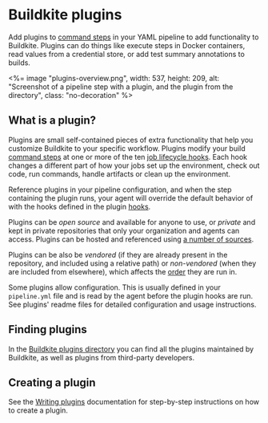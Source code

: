 # Buildkite plugins

Add plugins to [command steps](/docs/pipelines/command-step) in your YAML pipeline to add functionality to Buildkite. Plugins can do things like execute steps in Docker containers, read values from a credential store, or add test summary annotations to builds.

<%= image "plugins-overview.png", width: 537, height: 209, alt: "Screenshot of a pipeline step with a plugin, and the plugin from the directory", class: "no-decoration" %>


## What is a plugin?

Plugins are small self-contained pieces of extra functionality that help you customize Buildkite to your specific workflow. Plugins modify your build [command steps](/docs/pipelines/command-step) at one or more of the ten [job lifecycle hooks](/docs/agent/v3/hooks). Each hook changes a different part of how your jobs set up the environment, check out code, run commands, handle artifacts or clean up the environment.

Reference plugins in your pipeline configuration, and when the step containing the plugin runs, your agent will override the default behavior of with the hooks defined in the plugin [hooks](/docs/agent/v3/hooks).

Plugins can be *open source* and available for anyone to use, or *private* and kept in private repositories that only your organization and agents can access. Plugins can be hosted and referenced using [a number of sources](/docs/plugins/using#plugin-sources).

Plugins can be also be *vendored* (if they are already present in the repository,
and included using a relative path) or *non-vendored* (when they are included
from elsewhere), which affects the [order](/docs/agent/v3/hooks#job-lifecycle-hooks) they are run in.

Some plugins allow configuration. This is usually defined in your `pipeline.yml` file and is read by the agent before the plugin hooks are run. See plugins' readme files for detailed configuration and usage instructions.

## Finding plugins

In the [Buildkite plugins directory](/docs/plugins/directory) you can find all the plugins maintained by Buildkite, as well as plugins from third-party developers.

## Creating a plugin

See the [Writing plugins](/docs/plugins/writing) documentation for step-by-step instructions on how to create a plugin.
